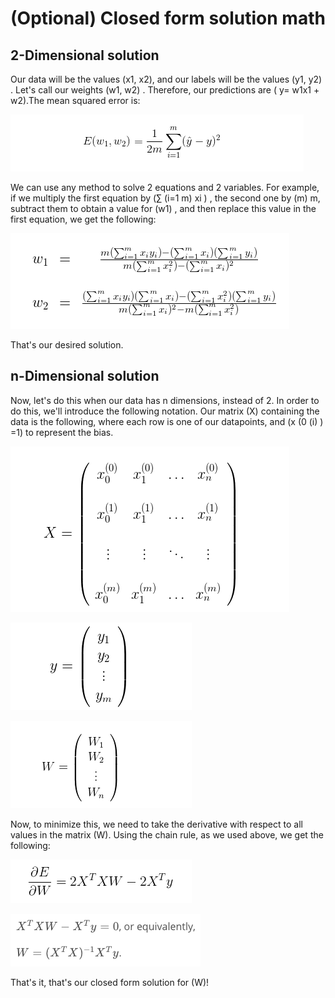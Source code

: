 # (Optional) Closed form solution math

## 2-Dimensional solution

Our data will be the values (x1, x2), and our labels will be the values (y1, y2) . Let's call our weights (w1, w2) . Therefore, our predictions are ( y= w1x1 + w2).The mean squared error is:

![Alt text](./imgs/img_1.png)

We can use any method to solve 2 equations and 2 variables. For example, if we multiply the first equation by (∑ (i=1 m) xi ) , the second one by (m) m, subtract them to obtain a value for (w1) , and then replace this value in the first equation, we get the following:

![Alt text](./imgs/img_2.png)

That's our desired solution.

## n-Dimensional solution

Now, let's do this when our data has n dimensions, instead of 2. In order to do this, we'll introduce the following notation. Our matrix (X) containing the data is the following, where each row is one of our datapoints, and (x (0 (i) ) =1) to represent the bias.

![Alt text](./imgs/img_3.png)

![Alt text](./imgs/img_4.png)

![Alt text](./imgs/img_5.png)

Now, to minimize this, we need to take the derivative with respect to all values in the matrix (W). Using the chain rule, as we used above, we get the following:

![Alt text](./imgs/img_6.png)

![Alt text](./imgs/img_7.png)

That's it, that's our closed form solution for (W)!
